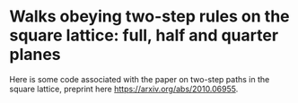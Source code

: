# Walks obeying two-step rules on the square lattice: full, half and quarter planes
Here is some code associated with the paper on two-step paths in the square lattice, preprint here https://arxiv.org/abs/2010.06955.

